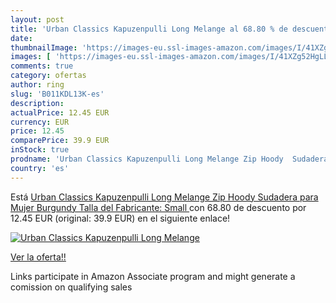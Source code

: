 ```yaml
---
layout: post
title: 'Urban Classics Kapuzenpulli Long Melange al 68.80 % de descuento'
date: 
thumbnailImage: 'https://images-eu.ssl-images-amazon.com/images/I/41XZg52HgLL._SL200_.jpg'
images: [ 'https://images-eu.ssl-images-amazon.com/images/I/41XZg52HgLL._SL200_.jpg' ]
comments: true
category: ofertas
author: ring
slug: 'B011KDL13K-es'
description:
actualPrice: 12.45 EUR
currency: EUR
price: 12.45
comparePrice: 39.9 EUR
inStock: true
prodname: 'Urban Classics Kapuzenpulli Long Melange Zip Hoody  Sudadera para Mujer   Burgundy    Talla del Fabricante: Small '
country: 'es'
---
```


Está [Urban Classics Kapuzenpulli Long Melange Zip Hoody  Sudadera para Mujer   Burgundy    Talla del Fabricante: Small ](https://www.amazon.es/dp/B011KDL13K/?tag=tolees-21) con 68.80 de descuento por 12.45 EUR (original: 39.9 EUR) en el siguiente enlace!

[![Urban Classics Kapuzenpulli Long Melange](https://images-eu.ssl-images-amazon.com/images/I/41XZg52HgLL._SL200_.jpg)](https://www.amazon.es/dp/B011KDL13K/?tag=tolees-21)

[Ver la oferta!!](https://www.amazon.es/dp/B011KDL13K/?tag=tolees-21)

Links participate in Amazon Associate program and might generate a comission on qualifying sales


